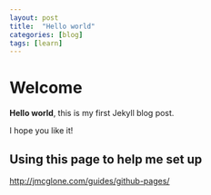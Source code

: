 ```yaml
---
layout: post
title:  "Hello world"
categories: [blog]
tags: [learn]
---
```


# Welcome

**Hello world**, this is my first Jekyll blog post.

I hope you like it!

## Using this page to help me set up
http://jmcglone.com/guides/github-pages/

